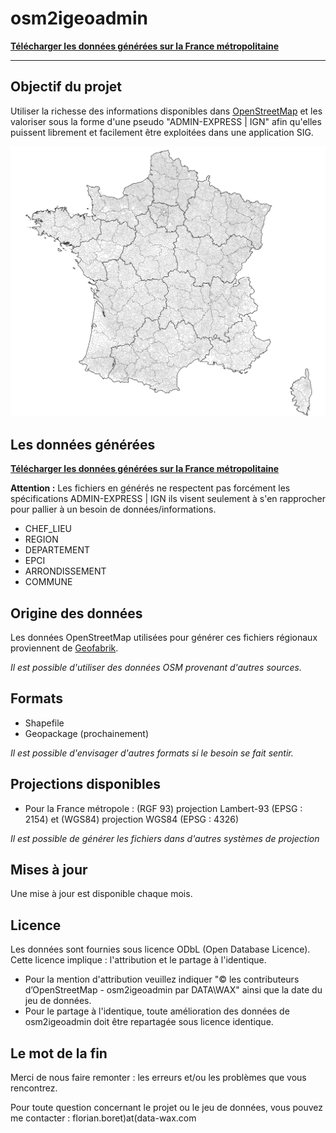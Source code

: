 # **osm2igeoadmin**

**[Télécharger les données générées sur la France métropolitaine](https://data.data-wax.com/OSM2IGEOADMIN/FRANCE)**

---
## Objectif du projet

Utiliser la richesse des informations disponibles dans [OpenStreetMap](http://www.openstreetmap.fr) et les valoriser sous la forme d'une pseudo "ADMIN-EXPRESS | IGN" afin qu'elles puissent librement et facilement être exploitées dans une application SIG.

![Exemple sur Limoges](/exemples_visuels/osm2igeoadmin1.png)

## Les données générées
**[Télécharger les données générées sur la France métropolitaine](https://data.data-wax.com/OSM2IGEOADMIN/FRANCE)**

**Attention :** Les fichiers en générés ne respectent pas forcément les spécifications ADMIN-EXPRESS | IGN ils visent seulement à s'en rapprocher pour pallier à un besoin de données/informations.

* CHEF_LIEU
* REGION
* DEPARTEMENT
* EPCI
* ARRONDISSEMENT
* COMMUNE

## Origine des données

Les données OpenStreetMap utilisées pour générer ces fichiers régionaux proviennent de [Geofabrik](https://download.geofabrik.de/europe/france.html).

*Il est possible d'utiliser des données OSM provenant d'autres sources.*

## Formats

* Shapefile
* Geopackage (prochainement)

*Il est possible d'envisager d'autres formats si le besoin se fait sentir.*

## Projections disponibles

* Pour la France métropole : (RGF 93) projection Lambert-93 (EPSG : 2154) et (WGS84) projection WGS84 (EPSG : 4326)

*Il est possible de générer les fichiers dans d'autres systèmes de projection*

## Mises à jour
Une mise à jour est disponible chaque mois.

## Licence
Les données sont fournies sous licence ODbL (Open Database Licence). Cette licence implique : l'attribution et le partage à l'identique.

* Pour la mention d'attribution veuillez indiquer "© les contributeurs d’OpenStreetMap - osm2igeoadmin par DATA\WAX" ainsi que la date du jeu de données.
* Pour le partage à l'identique, toute amélioration des données de osm2igeoadmin doit être repartagée sous licence identique.

## Le mot de la fin
Merci de nous faire remonter : les erreurs et/ou les problèmes que vous rencontrez.

Pour toute question concernant le projet ou le jeu de données, vous pouvez me contacter : florian.boret)at(data-wax.com
